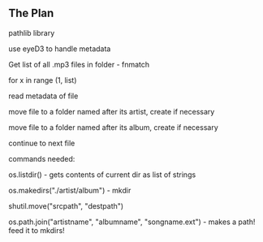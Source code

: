 The Plan
-
pathlib library

use eyeD3 to handle metadata

Get list of all .mp3 files in folder - fnmatch

for x in range (1, list)

read metadata of file

move file to a folder named after its artist, create if necessary

move file to a folder named after its album, create if necessary

continue to next file

commands needed:

os.listdir() - gets contents of current dir as list of strings

os.makedirs("./artist/album") - mkdir

shutil.move("srcpath", "destpath")

os.path.join("artistname", "albumname", "songname.ext") - makes a path! feed it to mkdirs!